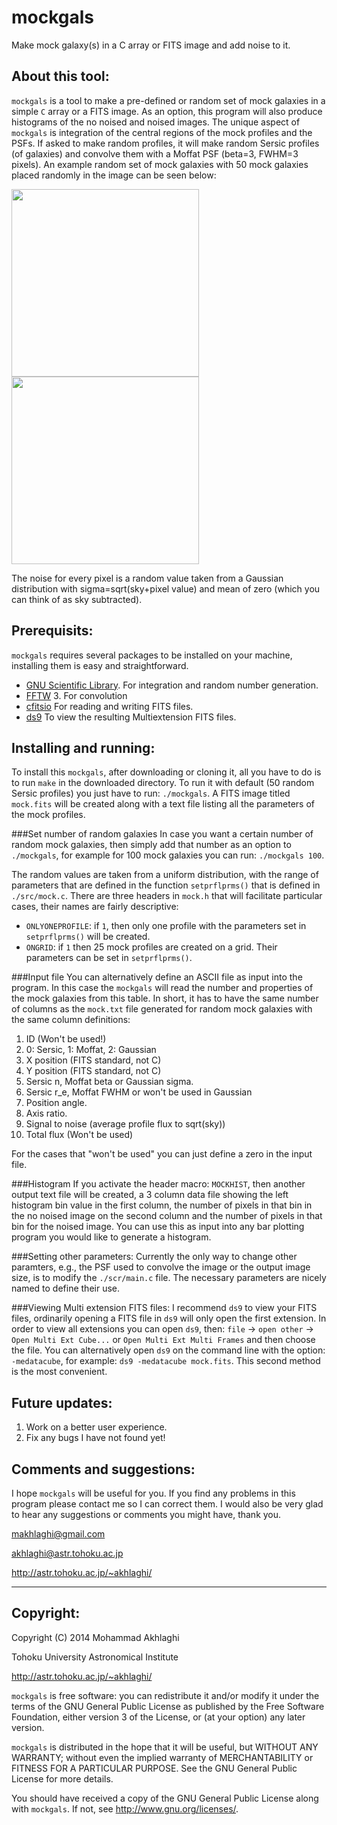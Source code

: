 mockgals
=========

Make mock galaxy(s) in a C array or FITS image and add noise to it.

About this tool:
------------
`mockgals` is a tool to make a pre-defined or random
set of mock galaxies in a simple `C` array or a FITS image.
As an option, this program will also produce histograms of
the no noised and noised images.
The unique aspect of `mockgals` is integration of the central 
regions of the mock profiles and the PSFs. 
If asked to make random profiles, it will make random Sersic 
profiles (of galaxies) and convolve them with a Moffat PSF 
(beta=3, FWHM=3 pixels). 
An example random set of mock galaxies with 50 mock galaxies
placed randomly in the image can be seen below:

<img src="https://raw.github.com/makhlaghi/mockgals/master/jpgs/nonoise.jpg"
    width=300 />
<img src="https://raw.github.com/makhlaghi/mockgals/master/jpgs/withnoise.jpeg"
    width=300 />
    
The noise for every pixel is a random value taken from a 
Gaussian distribution with sigma=sqrt(sky+pixel value) and
mean of zero (which you can think of as sky subtracted). 


Prerequisits:
------------
`mockgals` requires several packages to be installed on your
machine, installing them is easy and straightforward. 

- [GNU Scientific Library](http://www.gnu.org/software/gsl/).
  For integration and random number generation.
- [FFTW](http://www.fftw.org/) 3.
  For convolution
- [cfitsio](http://heasarc.nasa.gov/fitsio/fitsio.html)
  For reading and writing FITS files.
- [ds9](http://ds9.si.edu/site/Home.html)
  To view the resulting Multiextension FITS files.

Installing and running:
------------
To install this `mockgals`, after downloading or cloning it,
all you have to do is to run `make` in the downloaded directory.
To run it with default (50 random Sersic profiles) you just have
to run: `./mockgals`. A FITS image titled `mock.fits` will be created
along with a text file listing all the parameters of the mock profiles.

###Set number of random galaxies
In case you want a certain number of random mock galaxies, 
then simply add that number as an option to `./mockgals`, for example
for 100 mock galaxies you can run: `./mockgals 100`.

The random values are taken from a uniform distribution, with the range 
of parameters that are defined in the function `setprflprms()` that is 
defined in `./src/mock.c`. There are three headers in `mock.h` that will 
facilitate particular cases, their names are fairly descriptive:

- `ONLYONEPROFILE`: if `1`, then only one profile with the parameters
  set in `setprflprms()` will be created.
- `ONGRID`: if `1` then 25 mock profiles are created on a grid.
  Their parameters can be set in `setprflprms()`.


###Input file
You can alternatively define an ASCII file as input into the program.
In this case the `mockgals` will read the number and properties of 
the mock galaxies from this table. In short, it has to have the same
number of columns as the `mock.txt` file generated for random mock
galaxies with the same column definitions:

1. ID (Won't be used!)
2. 0: Sersic, 1: Moffat, 2: Gaussian
3. X position (FITS standard, not C)
4. Y position (FITS standard, not C)
5. Sersic n, Moffat beta or Gaussian sigma.
6. Sersic r_e, Moffat FWHM or won't be used in Gaussian 
7. Position angle.
8. Axis ratio.
9. Signal to noise (average profile flux to sqrt(sky))
10. Total flux (Won't be used)

For the cases that "won't be used" you can just define a zero 
in the input file.

###Histogram
If you activate the header macro: `MOCKHIST`, then another output
text file will be created, a 3 column data file showing the left
histogram bin value in the first column, the number of pixels in 
that bin in the no noised image on the second column and the number
of pixels in that bin for the noised image. You can use this
as input into any bar plotting program you would like to generate
a histogram.

###Setting other parameters:
Currently the only way to change other paramters, e.g., the PSF 
used to convolve the image or the output image size, is to modify 
the `./scr/main.c` file. The necessary parameters are nicely named
to define their use.

###Viewing Multi extension FITS files:
I recommend `ds9` to view your FITS files, ordinarily opening a
FITS file in `ds9` will only open the first extension.
In order to view all extensions you can open `ds9`, then:
`file` -> `open other` -> `Open Multi Ext Cube...` or 
`Open Multi Ext Multi Frames` and then choose the file.
You can alternatively open `ds9` on the command line with
the option: `-medatacube`, for example: `ds9 -medatacube mock.fits`.
This second method is the most convenient.

Future updates:
------------
1. Work on a better user experience.
2. Fix any bugs I have not found yet!

Comments and suggestions:
----------------------------------------
I hope `mockgals` will be useful for you. If you find any problems in 
this program please contact me so I can correct them. I would also be 
very glad to hear any suggestions or comments you might have, thank you.

makhlaghi@gmail.com 

akhlaghi@astr.tohoku.ac.jp

http://astr.tohoku.ac.jp/~akhlaghi/

----------------------------------------
Copyright:
----------------------------------------
Copyright (C) 2014 Mohammad Akhlaghi

Tohoku University Astronomical Institute

http://astr.tohoku.ac.jp/~akhlaghi/

`mockgals` is free software: you can redistribute it and/or modify
it under the terms of the GNU General Public License as published by
the Free Software Foundation, either version 3 of the License, or
(at your option) any later version.

`mockgals` is distributed in the hope that it will be useful,
but WITHOUT ANY WARRANTY; without even the implied warranty of
MERCHANTABILITY or FITNESS FOR A PARTICULAR PURPOSE.  See the
GNU General Public License for more details.

You should have received a copy of the GNU General Public License
along with `mockgals`.  If not, see <http://www.gnu.org/licenses/>.
